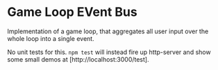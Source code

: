 Game Loop EVent Bus
===================

Implementation of a game loop, that aggregates all user input over the whole
loop into a single event.

No unit tests for this. `npm test` will instead fire up http-server and show
some small demos at [http://localhost:3000/test].
